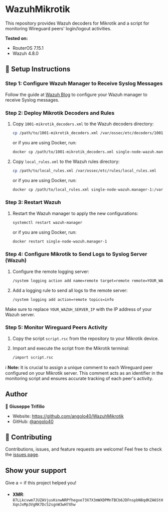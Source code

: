 # WazuhMikrotik

This repository provides Wazuh decoders for Mikrotik and a script for monitoring Wireguard peers' login/logout activities.

**Tested on:**
- RouterOS 7.15.1
- Wazuh 4.8.0

## 🚀 Setup Instructions

### Step 1: Configure Wazuh Manager to Receive Syslog Messages

Follow the guide at [Wazuh Blog](https://wazuh.com/blog/how-to-configure-rsyslog-client-to-send-events-to-wazuh/) to configure your Wazuh manager to receive Syslog messages.

### Step 2: Deploy Mikrotik Decoders and Rules

1. Copy `1001-mikrotik_decoders.xml` to the Wazuh decoders directory:
    ```sh
    cp /path/to/1001-mikrotik_decoders.xml /var/ossec/etc/decoders/1001-mikrotik_decoders.xml
    ```
    or if you are using Docker, run:
    ```sh
    docker cp /path/to/1001-mikrotik_decoders.xml single-node-wazuh.manager-1:/var/ossec/etc/decoders/1001-mikrotik_decoders.xml
    ```

2. Copy `local_rules.xml` to the Wazuh rules directory:
    ```sh
    cp /path/to/local_rules.xml /var/ossec/etc/rules/local_rules.xml
    ```
    or if you are using Docker, run:
    ```sh
    docker cp /path/to/local_rules.xml single-node-wazuh.manager-1:/var/ossec/etc/rules/local_rules.xml
    ```

### Step 3: Restart Wazuh

1. Restart the Wazuh manager to apply the new configurations:
    ```sh
    systemctl restart wazuh-manager
    ```
    or if you are using Docker, run:
    ```sh
    docker restart single-node-wazuh.manager-1
    ```

### Step 4: Configure Mikrotik to Send Logs to Syslog Server (Wazuh)

1. Configure the remote logging server:
    ```sh
    /system logging action add name=remote target=remote remote=YOUR_WAZUH_SERVER_IP
    ```

2. Add a logging rule to send all logs to the remote server:
    ```sh
    /system logging add action=remote topics=info
    ```

Make sure to replace `YOUR_WAZUH_SERVER_IP` with the IP address of your Wazuh server.

### Step 5: Monitor Wireguard Peers Activity

1. Copy the script `script.rsc` from the repository to your Mikrotik device.

2. Import and execute the script from the Mikrotik terminal:
    ```sh
    /import script.rsc
    ```

ℹ️ **Note:** It is crucial to assign a unique comment to each Wireguard peer configured on your Mikrotik server. This comment acts as an identifier in the monitoring script and ensures accurate tracking of each peer's activity.

## Author

👤 **Giuseppe Trifilio**

* Website: https://github.com/angolo40/WazuhMikrotik
* GitHub: [@angolo40](https://github.com/angolo40)
  
## 🤝 Contributing

Contributions, issues, and feature requests are welcome! Feel free to check the [issues page](https://github.com/angolo40/WazuhMikrotik).

## Show your support

Give a ⭐️ if this project helped you!

- **XMR**: `87LLkcvwm7JUZAVjusKsnwNRPfhegxe73X7X3mWXDPMnTBCb6JDFnspbN8qdKZA6StHXqnJxMp3VgRK7DcS2sgnW3wH7Xhw`
